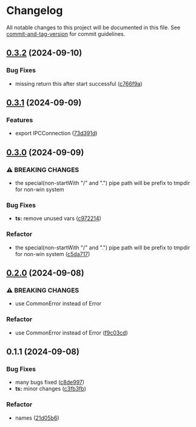 # Changelog

All notable changes to this project will be documented in this file. See [commit-and-tag-version](https://github.com/absolute-version/commit-and-tag-version) for commit guidelines.

## [0.3.2](https://github.com/isdk/ipc-server.js/compare/v0.3.1...v0.3.2) (2024-09-10)


### Bug Fixes

* missing return this after start successful ([c766f9a](https://github.com/isdk/ipc-server.js/commit/c766f9a27898bb3203c84d53484b937191582605))

## [0.3.1](https://github.com/isdk/ipc-server.js/compare/v0.3.0...v0.3.1) (2024-09-09)


### Features

* export IPCConnection ([73d391d](https://github.com/isdk/ipc-server.js/commit/73d391d9902d34e9f6defa736eebc1d05c9788c2))

## [0.3.0](https://github.com/isdk/ipc-server.js/compare/v0.2.0...v0.3.0) (2024-09-09)


### ⚠ BREAKING CHANGES

* the special(non-startWith "/" and ".") pipe path will be prefix to tmpdir for non-win system

### Bug Fixes

* **ts:** remove unused vars ([c972214](https://github.com/isdk/ipc-server.js/commit/c972214e727e2be9fff435b018f1d11bff9c9b57))


### Refactor

* the special(non-startWith "/" and ".") pipe path will be prefix to tmpdir for non-win system ([c5da717](https://github.com/isdk/ipc-server.js/commit/c5da717b5521e9916177c1151d0786c836b7643e))

## [0.2.0](https://github.com/isdk/ipc-server.js/compare/v0.1.1...v0.2.0) (2024-09-08)


### ⚠ BREAKING CHANGES

* use CommonError instead of Error

### Refactor

* use CommonError instead of Error ([f9c03cd](https://github.com/isdk/ipc-server.js/commit/f9c03cdae67c31917ee51825ad932f20a97ede2a))

## 0.1.1 (2024-09-08)


### Bug Fixes

* many bugs fixed ([c8de997](https://github.com/isdk/ipc-server.js/commit/c8de997722faf495d49a9bc12a95c72a1af3c94e))
* **ts:** minor changes ([c3fb3fb](https://github.com/isdk/ipc-server.js/commit/c3fb3fba29fc061fb6351db325393db38e7575c9))


### Refactor

* names ([21d05b6](https://github.com/isdk/ipc-server.js/commit/21d05b6bb56e2c0e37db20bb8b8c2dc19e4efd19))
